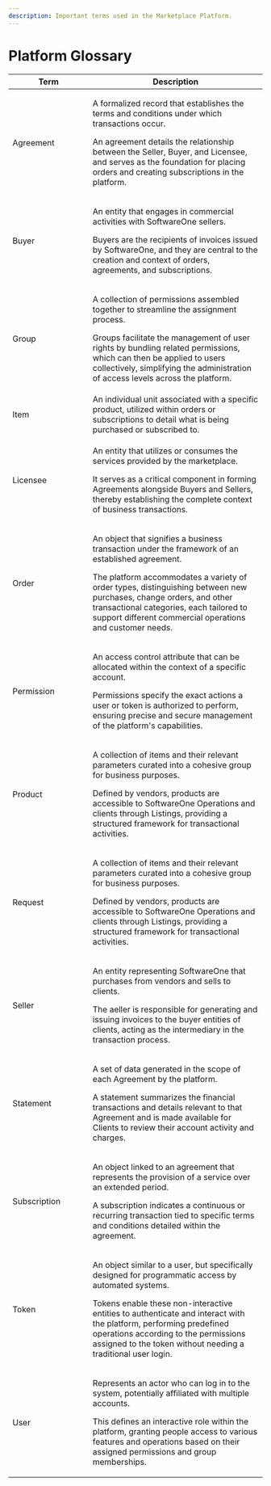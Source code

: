 ```yaml
---
description: Important terms used in the Marketplace Platform.
---
```


# Platform Glossary

<table data-full-width="false"><thead><tr><th width="143">Term</th><th>Description</th></tr></thead><tbody><tr><td>Agreement </td><td><p>A formalized record that establishes the terms and conditions under which transactions occur.</p><p></p><p>An agreement details the relationship between the Seller, Buyer, and Licensee, and serves as the foundation for placing orders and creating subscriptions in the platform. </p></td></tr><tr><td>Buyer</td><td><p>An entity that engages in commercial activities with SoftwareOne sellers.</p><p></p><p>Buyers are the recipients of invoices issued by SoftwareOne, and they are central to the creation and context of orders, agreements, and subscriptions.</p></td></tr><tr><td>Group</td><td><p>A collection of permissions assembled together to streamline the assignment process. </p><p></p><p>Groups facilitate the management of user rights by bundling related permissions, which can then be applied to users collectively, simplifying the administration of access levels across the platform.</p></td></tr><tr><td>Item</td><td>An individual unit associated with a specific product, utilized within orders or subscriptions to detail what is being purchased or subscribed to.</td></tr><tr><td>Licensee </td><td><p>An entity that utilizes or consumes the services provided by the marketplace.</p><p></p><p>It serves as a critical component in forming Agreements alongside Buyers and Sellers, thereby establishing the complete context of business transactions.</p></td></tr><tr><td>Order</td><td><p>An object that signifies a business transaction under the framework of an established agreement. </p><p></p><p>The platform accommodates a variety of order types, distinguishing between new purchases, change orders, and other transactional categories, each tailored to support different commercial operations and customer needs.</p></td></tr><tr><td>Permission</td><td><p>An access control attribute that can be allocated within the context of a specific account. </p><p></p><p>Permissions specify the exact actions a user or token is authorized to perform, ensuring precise and secure management of the platform's capabilities.</p></td></tr><tr><td>Product</td><td><p>A collection of items and their relevant parameters curated into a cohesive group for business purposes. </p><p></p><p>Defined by vendors, products are accessible to SoftwareOne Operations and clients through Listings, providing a structured framework for transactional activities.</p></td></tr><tr><td>Request</td><td><p>A collection of items and their relevant parameters curated into a cohesive group for business purposes. </p><p></p><p>Defined by vendors, products are accessible to SoftwareOne Operations and clients through Listings, providing a structured framework for transactional activities.</p></td></tr><tr><td>Seller</td><td><p>An entity representing SoftwareOne that purchases from vendors and sells to clients. </p><p></p><p>The aeller is responsible for generating and issuing invoices to the buyer entities of clients, acting as the intermediary in the transaction process.</p></td></tr><tr><td>Statement</td><td><p>A set of data generated in the scope of each Agreement by the platform.</p><p></p><p>A statement summarizes the financial transactions and details relevant to that Agreement and is made available for Clients to review their account activity and charges.</p></td></tr><tr><td>Subscription</td><td><p>An object linked to an agreement that represents the provision of a service over an extended period.</p><p></p><p>A subscription indicates a continuous or recurring transaction tied to specific terms and conditions detailed within the agreement.</p></td></tr><tr><td>Token</td><td><p>An object similar to a user, but specifically designed for programmatic access by automated systems. </p><p></p><p>Tokens enable these non-interactive entities to authenticate and interact with the platform, performing predefined operations according to the permissions assigned to the token without needing a traditional user login.</p></td></tr><tr><td>User</td><td><p>Represents an actor who can log in to the system, potentially affiliated with multiple accounts. </p><p></p><p>This defines an interactive role within the platform, granting people access to various features and operations based on their assigned permissions and group memberships.</p></td></tr></tbody></table>
